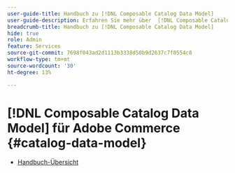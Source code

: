 ```yaml
---
user-guide-title: Handbuch zu [!DNL Composable Catalog Data Model]
user-guide-description: Erfahren Sie mehr über  [!DNL Composable Catalog Data Model]  Implementierung von , um leistungsstarke, flexible Commerce-Kataloge bereitzustellen, die mit der Geschäftsstruktur und den Strategien zur Markteinführung abgestimmt sind und Headless-Commerce-Erlebnisse ermöglichen.
breadcrumb-title: Handbuch zu [!DNL Composable Catalog Data Model]
hide: true
role: Admin
feature: Services
source-git-commit: 7698f043ad2d1113b3338d50b9d2637c7f0554c8
workflow-type: tm+mt
source-wordcount: '30'
ht-degree: 13%

---
```


# [!DNL Composable Catalog Data Model] für Adobe Commerce {#catalog-data-model}

- [Handbuch-Übersicht](overview.md)